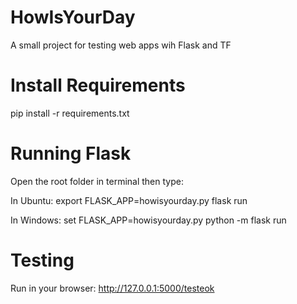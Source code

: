 # HowIsYourDay
A small project for testing web apps wih Flask and TF

# Install Requirements
pip install -r requirements.txt

# Running Flask
Open the root folder in terminal then type:

In Ubuntu:
    export FLASK_APP=howisyourday.py
    flask run

In Windows:
    set FLASK_APP=howisyourday.py
    python -m flask run
    
# Testing
Run in your browser:
    http://127.0.0.1:5000/testeok